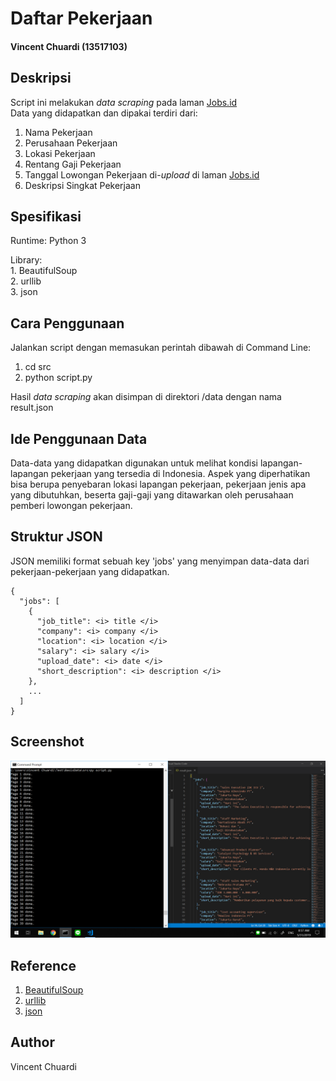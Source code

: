 <h1>
  Daftar Pekerjaan
</h1>

<h4>
  Vincent Chuardi (13517103)
</h4>

## Deskripsi

Script ini melakukan <i>data scraping</i> pada laman [Jobs.id](https://www.jobs.id/lowongan-kerja)
<br>
Data yang didapatkan dan dipakai terdiri dari:
1. Nama Pekerjaan
2. Perusahaan Pekerjaan
3. Lokasi Pekerjaan
4. Rentang Gaji Pekerjaan
5. Tanggal Lowongan Pekerjaan di-<i>upload</i> di laman [Jobs.id](https://www.jobs.id)
6. Deskripsi Singkat Pekerjaan

## Spesifikasi

Runtime: Python 3
<p>
Library:
<br>
1. BeautifulSoup
  <br>
2. urllib
  <br>
3. json
</p>

## Cara Penggunaan

Jalankan script dengan memasukan perintah dibawah di Command Line:
1. cd src
1. python script.py

Hasil <i>data scraping</i> akan disimpan di direktori /data dengan nama result.json

## Ide Penggunaan Data

Data-data yang didapatkan digunakan untuk melihat kondisi lapangan-lapangan pekerjaan yang tersedia di Indonesia. Aspek yang diperhatikan bisa berupa penyebaran lokasi lapangan pekerjaan, pekerjaan jenis apa yang dibutuhkan, beserta gaji-gaji yang ditawarkan oleh perusahaan pemberi lowongan pekerjaan.

## Struktur JSON

JSON memiliki format sebuah key 'jobs' yang menyimpan data-data dari pekerjaan-pekerjaan yang didapatkan.

```
{
  "jobs": [
    {
      "job_title": <i> title </i>
      "company": <i> company </i>
      "location": <i> location </i>
      "salary": <i> salary </i>
      "upload_date": <i> date </i>
      "short_description": <i> description </i>
    },
    ...
  ]
}
```

## Screenshot

![screenshot](/screenshots/screenshot1.jpg)

## Reference

1. [BeautifulSoup](https://www.crummy.com/software/BeautifulSoup/bs4/doc/)
2. [urllib](https://docs.python.org/3/library/urllib.html)
3. [json](https://docs.python.org/3/library/json.html?highlight=json#module-json)

## Author
Vincent Chuardi
